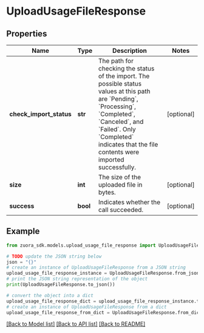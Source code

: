 # UploadUsageFileResponse


## Properties

Name | Type | Description | Notes
------------ | ------------- | ------------- | -------------
**check_import_status** | **str** | The path for checking the status of the import.   The possible status values at this path are &#x60;Pending&#x60;, &#x60;Processing&#x60;, &#x60;Completed&#x60;, &#x60;Canceled&#x60;, and &#x60;Failed&#x60;. Only &#x60;Completed&#x60; indicates that the file contents were imported successfully. | [optional] 
**size** | **int** | The size of the uploaded file in bytes.  | [optional] 
**success** | **bool** | Indicates whether the call succeeded.  | [optional] 

## Example

```python
from zuora_sdk.models.upload_usage_file_response import UploadUsageFileResponse

# TODO update the JSON string below
json = "{}"
# create an instance of UploadUsageFileResponse from a JSON string
upload_usage_file_response_instance = UploadUsageFileResponse.from_json(json)
# print the JSON string representation of the object
print(UploadUsageFileResponse.to_json())

# convert the object into a dict
upload_usage_file_response_dict = upload_usage_file_response_instance.to_dict()
# create an instance of UploadUsageFileResponse from a dict
upload_usage_file_response_from_dict = UploadUsageFileResponse.from_dict(upload_usage_file_response_dict)
```
[[Back to Model list]](../README.md#documentation-for-models) [[Back to API list]](../README.md#documentation-for-api-endpoints) [[Back to README]](../README.md)


